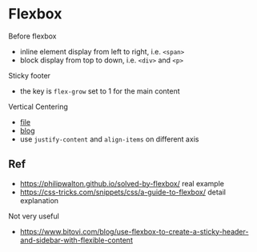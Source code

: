 # Flexbox

Before flexbox

- inline element display from left to right, i.e. `<span>`
- block display from top to down, i.e. `<div>` and `<p>`

Sticky footer

- the key is `flex-grow` set to 1 for the main content

Vertical Centering

- [file](center-box.html) 
- [blog](https://philipwalton.github.io/solved-by-flexbox/demos/vertical-centering/)
- use `justify-content` and `align-items` on different axis

## Ref

- https://philipwalton.github.io/solved-by-flexbox/ real example
- https://css-tricks.com/snippets/css/a-guide-to-flexbox/ detail explanation

Not very useful

- https://www.bitovi.com/blog/use-flexbox-to-create-a-sticky-header-and-sidebar-with-flexible-content